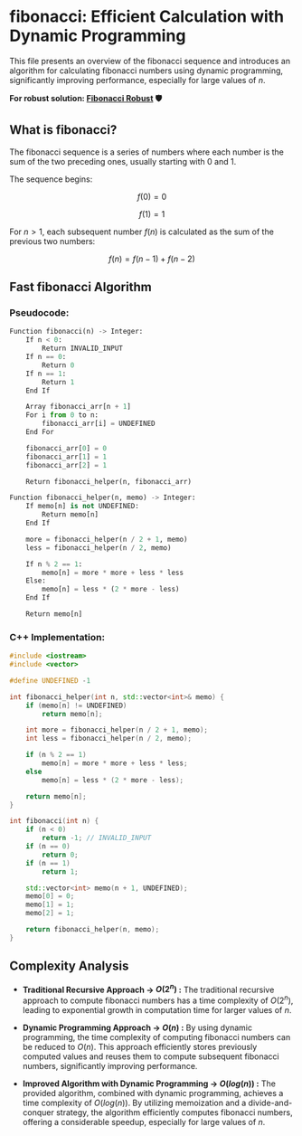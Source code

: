 # fibonacci: Efficient Calculation with Dynamic Programming

This file presents an overview of the fibonacci sequence and introduces an algorithm for calculating fibonacci numbers using dynamic programming, significantly improving performance, especially for large values of $n$.

**For robust solution: [Fibonacci Robust](FibonacciR.md) 🛡**

## What is fibonacci?

The fibonacci sequence is a series of numbers where each number is the sum of the two preceding ones, usually starting with $0$ and $1$.

The sequence begins:

$$f(0) = 0$$

$$f(1) = 1$$

For $n > 1$, each subsequent number $f(n)$ is calculated as the sum of the previous two numbers:

$$f(n) = f(n-1) + f(n-2)$$

## Fast fibonacci Algorithm

### Pseudocode:

```python
Function fibonacci(n) -> Integer:
    If n < 0:
        Return INVALID_INPUT
    If n == 0:
        Return 0
    If n == 1:
        Return 1
    End If

    Array fibonacci_arr[n + 1]
    For i from 0 to n:
        fibonacci_arr[i] = UNDEFINED
    End For

    fibonacci_arr[0] = 0
    fibonacci_arr[1] = 1
    fibonacci_arr[2] = 1

    Return fibonacci_helper(n, fibonacci_arr)

Function fibonacci_helper(n, memo) -> Integer:
    If memo[n] is not UNDEFINED:
        Return memo[n]
    End If

    more = fibonacci_helper(n / 2 + 1, memo)
    less = fibonacci_helper(n / 2, memo)

    If n % 2 == 1:
        memo[n] = more * more + less * less
    Else:
        memo[n] = less * (2 * more - less)
    End If

    Return memo[n]
```

### C++ Implementation:

```cpp
#include <iostream>
#include <vector>

#define UNDEFINED -1

int fibonacci_helper(int n, std::vector<int>& memo) {
    if (memo[n] != UNDEFINED)
        return memo[n];

    int more = fibonacci_helper(n / 2 + 1, memo);
    int less = fibonacci_helper(n / 2, memo);

    if (n % 2 == 1)
        memo[n] = more * more + less * less;
    else
        memo[n] = less * (2 * more - less);

    return memo[n];
}

int fibonacci(int n) {
    if (n < 0)
        return -1; // INVALID_INPUT
    if (n == 0)
        return 0;
    if (n == 1)
        return 1;

    std::vector<int> memo(n + 1, UNDEFINED);
    memo[0] = 0;
    memo[1] = 1;
    memo[2] = 1;

    return fibonacci_helper(n, memo);
}

```

## Complexity Analysis

- **Traditional Recursive Approach -> $O(2^n)$ :** The traditional recursive approach to compute fibonacci numbers has a time complexity of $O(2^n)$, leading to exponential growth in computation time for larger values of $n$.

- **Dynamic Programming Approach -> $O(n)$ :** By using dynamic programming, the time complexity of computing fibonacci numbers can be reduced to $O(n)$. This approach efficiently stores previously computed values and reuses them to compute subsequent fibonacci numbers, significantly improving performance.

- **Improved Algorithm with Dynamic Programming -> $O(log(n))$ :** The provided algorithm, combined with dynamic programming, achieves a time complexity of $O(log(n))$. By utilizing memoization and a divide-and-conquer strategy, the algorithm efficiently computes fibonacci numbers, offering a considerable speedup, especially for large values of $n$.

